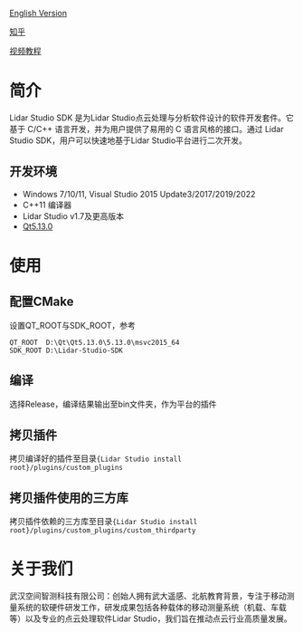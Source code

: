 
[English Version](README.md)

[知乎](https://zhuanlan.zhihu.com/p/504083964)

[视频教程](https://www.bilibili.com/video/BV1bC411h7rL/?spm_id_from=333.337.search-card.all.click&vd_source=0f3856461d10e6a4d57fd99cf05a7fca)

# 简介
Lidar Studio SDK 是为Lidar Studio点云处理与分析软件设计的软件开发套件。它基于 C/C++ 语言开发，并为用户提供了易用的 C 语言风格的接口。通过 Lidar Studio SDK，用户可以快速地基于Lidar Studio平台进行二次开发。

## 开发环境
* Windows 7/10/11, Visual Studio 2015 Update3/2017/2019/2022
* C++11 编译器
* Lidar Studio v1.7及更高版本
* [Qt5.13.0](https://download.qt.io/archive/qt/5.13/5.13.0/)


# 使用
## 配置CMake
设置QT_ROOT与SDK_ROOT，参考

    QT_ROOT  D:\Qt\Qt5.13.0\5.13.0\msvc2015_64
	SDK_ROOT D:\Lidar-Studio-SDK

## 编译
选择Release，编译结果输出至bin文件夹，作为平台的插件

## 拷贝插件
拷贝编译好的插件至目录`{Lidar Studio install root}/plugins/custom_plugins`

## 拷贝插件使用的三方库
拷贝插件依赖的三方库至目录`{Lidar Studio install root}/plugins/custom_plugins/custom_thirdparty`

# 关于我们
武汉空间智测科技有限公司：创始人拥有武大遥感、北航教育背景，专注于移动测量系统的软硬件研发工作，研发成果包括各种载体的移动测量系统（机载、车载等）以及专业的点云处理软件Lidar Studio，我们旨在推动点云行业高质量发展。





